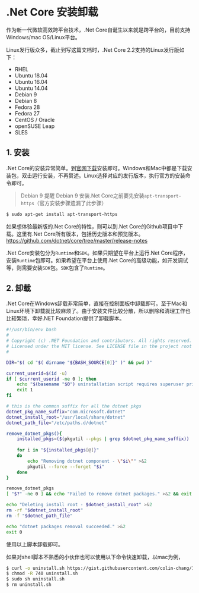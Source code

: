 # .Net Core 安装卸载

作为新一代微软高效跨平台技术，.Net Core自诞生以来就是跨平台的，目前支持Windows/mac OS/Linux平台。

Linux发行版众多，截止到写这篇文档时，.Net Core 2.2支持的Linux发行版如下：

* RHEL
* Ubuntu 18.04
* Ubuntu 16.04
* Ubuntu 14.04
* Debian 9
* Debian 8
* Fedora 28
* Fedora 27
* CentOS / Oracle
* openSUSE Leap
* SLES

## 1. 安装
.Net Core的安装异常简单。到[官网下载](https://dotnet.microsoft.com/download)安装即可。Windows和Mac中都是下载安装包，双击运行安装，不再赘述。Linux选择对应的发行版本，执行官方的安装命令即可。

> Debian 9 提醒
Debian 9 安装.Net Core之前要先安装`apt-transport-https`（官方安装步骤遗漏了此步骤）

```sh
$ sudo apt-get install apt-transport-https
```


如果想体验最新版的.Net Core的特性，则可以到.Net Core的Github项目中下载。这里有.Net Core所有版本，包括历史版本和预览版本。
https://github.com/dotnet/core/tree/master/release-notes

.Net Core安装包分为`Runtime`和`SDK`。如果只期望在平台上运行.Net Core程序，安装`Runtime`包即可。如果希望在平台上使用.Net Core的高级功能，如开发调试等，则需要安装`SDK`包。`SDK`包含了`Runtime`。

## 2. 卸载
.Net Core在Windows卸载非常简单，直接在控制面板中卸载即可。至于Mac和Linux环境下卸载就比较麻烦了。由于安装文件比较分散，所以删除和清理工作也比较繁琐，幸好.NET Foundation提供了卸载脚本。

```sh
#!/usr/bin/env bash
#
# Copyright (c) .NET Foundation and contributors. All rights reserved.
# Licensed under the MIT license. See LICENSE file in the project root for full license information.
#

DIR="$( cd "$( dirname "${BASH_SOURCE[0]}" )" && pwd )"

current_userid=$(id -u)
if [ $current_userid -ne 0 ]; then
    echo "$(basename "$0") uninstallation script requires superuser privileges to run" >&2
    exit 1
fi

# this is the common suffix for all the dotnet pkgs
dotnet_pkg_name_suffix="com.microsoft.dotnet"
dotnet_install_root="/usr/local/share/dotnet"
dotnet_path_file="/etc/paths.d/dotnet"

remove_dotnet_pkgs(){
    installed_pkgs=($(pkgutil --pkgs | grep $dotnet_pkg_name_suffix))
    
    for i in "${installed_pkgs[@]}"
    do
        echo "Removing dotnet component - \"$i\"" >&2
        pkgutil --force --forget "$i"
    done
}

remove_dotnet_pkgs
[ "$?" -ne 0 ] && echo "Failed to remove dotnet packages." >&2 && exit 1

echo "Deleting install root - $dotnet_install_root" >&2
rm -rf "$dotnet_install_root"
rm -f "$dotnet_path_file"

echo "dotnet packages removal succeeded." >&2
exit 0
```
使用以上脚本卸载即可。

如果对shell脚本不熟悉的小伙伴也可以使用以下命令快速卸载，以mac为例，
```sh
$ curl -o uninstall.sh https://gist.githubusercontent.com/colin-chang/1d8da588f399165924dc62dad42598d8/raw/50444ab4db30ab8d6205216dec0c3983333a5d6b/dotnet-uninstall-pkgs.sh
$ chmod -R 740 uninstall.sh
$ sudo sh uninstall.sh
$ rm uninstall.sh
```